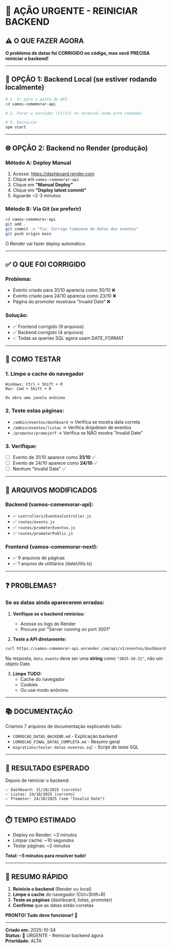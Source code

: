 # 🚨 AÇÃO URGENTE - REINICIAR BACKEND

## ⚠️ O QUE FAZER AGORA

**O problema de datas foi CORRIGIDO no código, mas você PRECISA reiniciar o backend!**

---

## 🔧 OPÇÃO 1: Backend Local (se estiver rodando localmente)

```bash
# 1. Ir para a pasta da API
cd vamos-comemorar-api

# 2. Parar o servidor (Ctrl+C no terminal onde está rodando)

# 3. Reiniciar
npm start
```

---

## 🌐 OPÇÃO 2: Backend no Render (produção)

### Método A: Deploy Manual
1. Acesse: https://dashboard.render.com
2. Clique em `vamos-comemorar-api`
3. Clique em **"Manual Deploy"**
4. Clique em **"Deploy latest commit"**
5. Aguarde ~2-3 minutos

### Método B: Via Git (se preferir)
```bash
cd vamos-comemorar-api
git add .
git commit -m "fix: Corrige timezone de datas dos eventos"
git push origin main
```

O Render vai fazer deploy automático.

---

## ✅ O QUE FOI CORRIGIDO

### Problema:
- Evento criado para 31/10 aparecia como 30/10 ❌
- Evento criado para 24/10 aparecia como 23/10 ❌
- Página do promoter mostrava "Invalid Date" ❌

### Solução:
- ✅ Frontend corrigido (9 arquivos)
- ✅ Backend corrigido (4 arquivos)
- ✅ Todas as queries SQL agora usam DATE_FORMAT

---

## 🧪 COMO TESTAR

### 1. Limpe o cache do navegador

```
Windows: Ctrl + Shift + R
Mac: Cmd + Shift + R

Ou abra uma janela anônima
```

### 2. Teste estas páginas:

- `/admin/eventos/dashboard` → Verifica se mostra data correta
- `/admin/eventos/listas` → Verifica dropdown de eventos
- `/promoter/promojeff` → Verifica se NÃO mostra "Invalid Date"

### 3. Verifique:

- [ ] Evento de 31/10 aparece como **31/10** ✅
- [ ] Evento de 24/10 aparece como **24/10** ✅
- [ ] Nenhum "Invalid Date" ✅

---

## 📁 ARQUIVOS MODIFICADOS

### Backend (vamos-comemorar-api):
- ✅ `controllers/EventosController.js`
- ✅ `routes/events.js`
- ✅ `routes/promoterEventos.js`
- ✅ `routes/promoterPublic.js`

### Frontend (vamos-comemorar-next):
- ✅ 9 arquivos de páginas
- ✅ 1 arquivo de utilitários (dateUtils.ts)

---

## ❓ PROBLEMAS?

### Se as datas ainda aparecerem erradas:

1. **Verifique se o backend reiniciou:**
   - Acesse os logs do Render
   - Procure por "Server running on port 3001"

2. **Teste a API diretamente:**
```bash
curl https://vamos-comemorar-api.onrender.com/api/v1/eventos/dashboard
```

Na resposta, `data_evento` deve ser uma **string** como `"2025-10-31"`, não um objeto Date.

3. **Limpe TUDO:**
   - Cache do navegador
   - Cookies
   - Ou use modo anônimo

---

## 📚 DOCUMENTAÇÃO

Criamos 7 arquivos de documentação explicando tudo:

- `CORRECAO_DATAS_BACKEND.md` - Explicação backend
- `CORRECAO_FINAL_DATAS_COMPLETA.md` - Resumo geral
- `migrations/testar-datas-eventos.sql` - Script de teste SQL

---

## 🎯 RESULTADO ESPERADO

Depois de reiniciar o backend:

```
✅ Dashboard: 31/10/2025 (correto)
✅ Listas: 24/10/2025 (correto)
✅ Promoter: 24/10/2025 (sem "Invalid Date")
```

---

## ⏱️ TEMPO ESTIMADO

- Deploy no Render: ~3 minutos
- Limpar cache: ~10 segundos
- Testar páginas: ~2 minutos

**Total: ~5 minutos para resolver tudo!**

---

## 🚀 RESUMO RÁPIDO

1. **Reinicie o backend** (Render ou local)
2. **Limpe o cache** do navegador (Ctrl+Shift+R)
3. **Teste as páginas** (dashboard, listas, promoter)
4. **Confirme** que as datas estão corretas

**PRONTO! Tudo deve funcionar! 🎉**

---

**Criado em:** 2025-10-24  
**Status:** 🔴 URGENTE - Reiniciar backend agora  
**Prioridade:** ALTA






